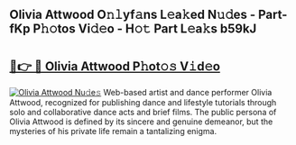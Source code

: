 ## Olivia Attwood O𝚗𝚕yf𝚊ns L𝚎a𝚔ed N𝚞𝚍es - Part-fKp P𝚑𝚘tos Vi𝚍𝚎o - H𝚘𝚝 Part L𝚎a𝚔s b59kJ

# <h2><a href="http://kfcctrg.oniu.top/?m=Olivia+Attwood">🔗👉 🔴 Olivia Attwood P𝚑ot𝚘𝚜 V𝚒d𝚎o</a></h2>

[![Olivia Attwood Nu𝚍e𝚜](https://i.imgur.com/0qMVB7G.gif)](http://kfcctrg.oniu.top/?m=Olivia+Attwood)
Web-based artist and dance performer Olivia Attwood, recognized for publishing dance and lifestyle tutorials through solo and collaborative dance acts and brief films. The public persona of Olivia Attwood is defined by its sincere and genuine demeanor, but the mysteries of his private life remain a tantalizing enigma.  
